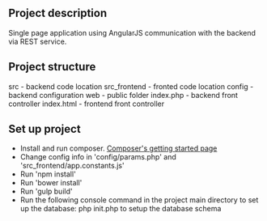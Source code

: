 Project description
-------------

Single page application using AngularJS communication with the backend via REST service.

Project structure
-------------

src             - backend code location
src_frontend    - fronted code location
config          - backend configuration
web             - public folder
    index.php   - backend front controller
    index.html  - frontend front controller

Set up project
-------------

* Install and run composer. [Composer's getting started page](https://getcomposer.org/doc/00-intro.md)
* Change config info in 'config/params.php' and 'src_frontend/app.constants.js'
* Run 'npm install'
* Run 'bower install'
* Run 'gulp build'
* Run the following console command in the project main directory to set up the database: php init.php to setup the database schema
